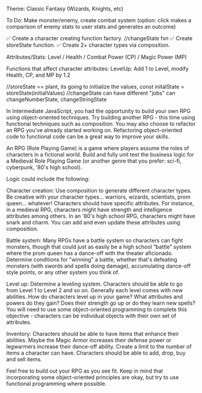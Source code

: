 Theme: Classic Fantasy (Wizards, Knights, etc)

To Do: Make monster/enemy, create combat system (option: click makes a comparison of enemy stats to user stats and generates an outcome)

✅ Create a character creating function factory. //changeState fxn
✅ Create storeState function.
✅ Create 2+ character types via composition.

Attributes/Stats:
Level / Health / Combat Power (CP) / Magic Power (MP)

Functions that affect character attributes:
LevelUp: Add 1 to Level, modify Health, CP, and MP by 1.2

//storeState == plant, its going to initialize the values, const initalState = storeState(initialValues)
//changeState can have different "jobs" can changeNumberState, changeStringState

In Intermediate JavaScript, you had the opportunity to build your own RPG using object-oriented techniques. Try building another RPG - this time using functional techniques such as composition. You may also choose to refactor an RPG you've already started working on. Refactoring object-oriented code to functional code can be a great way to improve your skills.

An RPG (Role Playing Game) is a game where players assume the roles of characters in a fictional world. Build and fully unit test the business logic for a Medieval Role Playing Game (or another genre that you prefer: sci-fi, cyberpunk, '80's high school).

Logic could include the following:

Character creation: Use composition to generate different character types. Be creative with your character types... warriors, wizards, scientists, prom queen... whatever! Characters should have specific attributes. For instance, in a medieval RPG, characters might have strength and intelligence attributes among others. In an '80's high school RPG, characters might have snark and charm. You can add and even update these attributes using composition.

Battle system: Many RPGs have a battle system so characters can fight monsters, though that could just as easily be a high school “battle” system where the prom queen has a dance-off with the theater aficionado. Determine conditions for "winning" a battle, whether that's defeating monsters (with swords and spells doing damage), accumulating dance-off style points, or any other system you think of.

Level up: Determine a leveling system. Characters should be able to go from Level 1 to Level 2 and so on. Generally each level comes with new abilities. How do characters level up in your game? What attributes and powers do they gain? Does their strength go up or do they learn new spells? You will need to use some object-oriented programming to complete this objective - characters can be individual objects with their own set of attributes.

Inventory: Characters should be able to have items that enhance their abilities. Maybe the Magic Armor increases their defense power or legwarmers increase their dance-off ability. Create a limit to the number of items a character can have. Characters should be able to add, drop, buy and sell items.

Feel free to build out your RPG as you see fit. Keep in mind that incorporating some object-oriented principles are okay, but try to use functional programming where possible.
